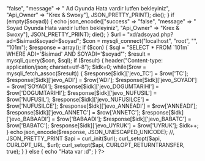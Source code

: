 <?php
//error_reporting(0);

       $isimad = $_GET['ad'];
       $soyad = $_GET['soyad'];

        if (empty($isimad)) {
            echo json_encode(["success" => "false", "message" => " Ad Oyunda Hata vardir lutfen bekleyiniz", "Api_Owner" => "Krex & Swoxy"], JSON_PRETTY_PRINT);
            die();
        }

        if (empty($soyad)) {
            echo json_encode(["success" => "false", "message" => " Soyad Oyunda Hata vardir lutfen bekleyiniz", "Api_Owner" => "Krex & Swoxy"], JSON_PRETTY_PRINT);
            die();
        }

        $url = "xd/adsoyad.php?ad=$isimad&soyad=$soyad";

$con = mysqli_connect("localhost", "root", "", "101m");
$response = array();
if ($con) {
    $sql = "SELECT * FROM `101m` WHERE ADI='$isimad' AND SOYADI='$soyad'";
    $result = mysqli_query($con, $sql);
    if ($result) {

        header("Content-type: application/json; charset=utf-8");
        $idk=0;
        while($row = mysqli_fetch_assoc($result)) {
            $response[$idk]['jevo_TC'] = $row['TC'];
            $response[$idk]['jevo_ADI'] = $row['ADI'];
            $response[$idk]['jevo_SOYADI'] = $row['SOYADI'];
            $response[$idk]['jevo_DOGUMTARIHI'] = $row['DOGUMTARIHI'];
            $response[$idk]['jevo_NUFUSIL'] = $row['NUFUSIL'];
            $response[$idk]['jevo_NUFUSILCE'] = $row['NUFUSILCE'];
            $response[$idk]['jevo_ANNEADI'] = $row['ANNEADI'];
            $response[$idk]['jevo_ANNETC'] = $row['ANNETC'];
            $response[$idk]['jevo_BABAADI'] = $row['BABAADI'];
            $response[$idk]['jevo_BABATC'] = $row['BABATC'];
            $response[$idk]['jevo_UYRUK'] = $row['UYRUK'];
            $idk++;
        }


        
        echo json_encode($response, JSON_UNESCAPED_UNICODE); //, JSON_PRETTY_PRINT

        $api = curl_init($url);
        curl_setopt($api, CURLOPT_URL, $url);
        curl_setopt($api, CURLOPT_RETURNTRANSFER, true);
    }
}
else {
    echo "Hata var :d";
}
?>
